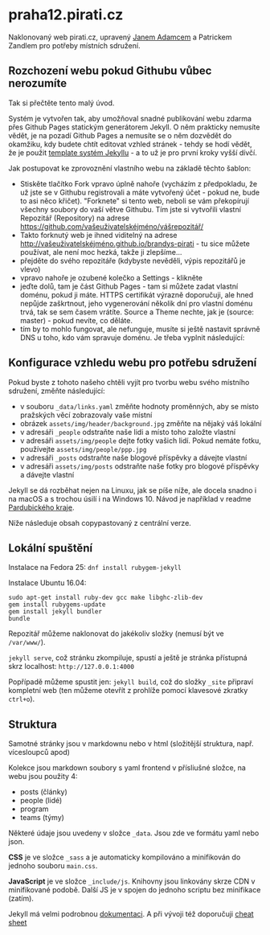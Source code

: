 # praha12.pirati.cz

Naklonovaný web pirati.cz, upravený [Janem Adamcem](https://praha12.pirati.cz/lide/jan-adamec/) a Patrickem Zandlem pro potřeby místních sdružení. 

## Rozchození webu pokud Githubu vůbec nerozumíte

Tak si přečtěte tento malý úvod. 

Systém je vytvořen tak, aby umožňoval snadné publikování webu zdarma přes Github Pages statickým generátorem Jekyll. O něm prakticky nemusíte vědět, je na pozadí Github Pages a nemusíte se o něm dozvědět do okamžiku, kdy budete chtít editovat vzhled stránek - tehdy se hodí vědět, že je použit [template systém Jekyllu](https://jekyllrb.com/docs/templates/) - a to už je pro první kroky vyšší dívčí.

Jak postupovat ke zprovoznění vlastního webu na základě těchto šablon:

* Stiskěte tlačítko Fork vpravo úplně nahoře (vycházím z předpokladu, že už jste se v Githubu registrovali a máte vytvořený účet - pokud ne, bude to asi něco křičet). "Forknete" si tento web,  neboli se vám překopírují všechny soubory do vaší větve Githubu. Tím jste si vytvořili vlastní Repozitář (Repository) na adrese https://github.com/vašeuživatelskéjméno/vášrepozitář/
* Takto forknutý web je ihned viditelný na adrese http://vašeuživatelskéjméno.github.io/brandys-pirati - tu sice můžete používat, ale není moc hezká, takže ji zlepšíme... 
* přejděte do svého repozitáře (kdybyste nevěděli, výpis repozitářů je vlevo)
* vpravo nahoře je ozubené kolečko a Settings - klikněte
* jeďte dolů, tam je část Github Pages - tam si můžete zadat vlastní doménu, pokud ji máte. HTTPS certifikát výrazně doporučuji, ale hned nepůjde zaškrtnout, jeho vygenerování několik dní pro vlastní doménu trvá, tak se sem časem vrátíte. Source a Theme nechte, jak je (source: master) - pokud nevíte, co děláte.
* tím by to mohlo fungovat, ale nefunguje, musíte si ještě nastavit správně DNS u toho, kdo vám spravuje doménu. Je třeba vyplnit následující:


## Konfigurace vzhledu webu pro potřebu sdružení

Pokud byste z tohoto našeho chtěli vyjít pro tvorbu webu svého místního sdružení, změňte následující:

- v souboru `_data/links.yaml` změňte hodnoty proměnných, aby se místo pražských věcí zobrazovaly vaše místní
- obrázek `assets/img/header/background.jpg` změňte na nějaký váš lokální
- v adresáři `_people` odstraňte naše lidi a místo toho založte vlastní
- v adresáři `assets/img/people` dejte fotky vašich lidí. Pokud nemáte fotku, používejte `assets/img/people/ppp.jpg`
- v adresáři `_posts` odstraňte naše blogové příspěvky a dávejte vlastní
- v adresáři `assets/img/posts` odstraňte naše fotky pro blogové příspěvky a dávejte vlastní

Jekyll se dá rozběhat nejen na Linuxu, jak se píše níže, ale docela snadno i na macOS a s trochou úsilí i na Windows 10. Návod je například v readme [Pardubického kraje](https://github.com/pirati-web/pardubicky.pirati.cz).

Níže následuje obsah copypastovaný z centrální verze.
## Lokální spuštění

Instalace na Fedora 25: `dnf install rubygem-jekyll`

Instalace Ubuntu 16.04:

```
sudo apt-get install ruby-dev gcc make libghc-zlib-dev
gem install rubygems-update
gem install jekyll bundler
bundle
```

Repozitář můžeme naklonovat do jakékoliv složky (nemusí být ve `/var/www/`).

`jekyll serve`, což stránku zkompiluje, spustí a ještě je stránka přístupná skrz localhost: `http://127.0.0.1:4000`

Popřípadě můžeme spustit jen: `jekyll build`, což do složky `_site` připraví kompletní web (ten můžeme otevřít z prohlíže pomocí klavesové zkratky `ctrl+o`).

## Struktura

Samotné stránky jsou v markdownu nebo v html (složitější struktura, např. vícesloupců apod)

Kolekce jsou markdown soubory s yaml frontend v přísliušné složce, na webu jsou použity 4:

- posts (články)
- people (lidé)
- program
- teams (týmy)

Některé údaje jsou uvedeny v složce `_data`. Jsou zde ve formátu yaml nebo json.

**CSS** je ve složce `_sass` a je automaticky kompilováno a minifikován do jednoho souboru `main.css`.

**JavaScript** je ve složce `_include/js`. Knihovny jsou linkovány skrze CDN v minifikované podobě. Další JS je v spojen do jednoho scriptu bez minifikace (zatím).

Jekyll má velmi podrobnou [dokumentaci](http://jekyllrb.com/docs/home/). A při vývoji též doporučuji [cheat sheet](http://jekyll.tips/jekyll-cheat-sheet/)
